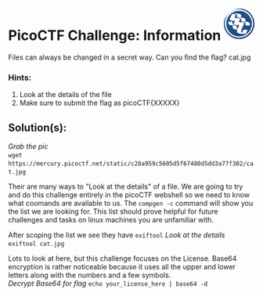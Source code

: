 <img align="right" src="https://github.com/0m3g4b1u3/pico-ctf/blob/30c417590719596865c6d2bda53fe3bbef4f12c6/sscLogo200.png" width=64>

# PicoCTF Challenge: Information

Files can always be changed in a secret way. Can you find the flag? cat.jpg

### Hints:

1.  Look at the details of the file
2.  Make sure to submit the flag as picoCTF{XXXXX}

## Solution(s):

_Grab the pic_<br>
`wget https://mercury.picoctf.net/static/c28a959c5605d5f67480d5dd3a77f302/cat.jpg`<br>

Their are many ways to "Look at the details" of a file. We are going to try and do this challenge entirely in the picoCTF webshell so we need to know what coomands are available to us. The `compgen -c` command will show you the list we are looking for. This list should prove helpful for future challenges and tasks on linux machines you are unfamiliar with.<br>

After scoping the list we see they have `exiftool`
_Look at the details_<br>
`exiftool cat.jpg`<br>

Lots to look at here, but this challenge focuses on the License. Base64 encryption is rather noticeable because it uses all the upper and lower letters along with the numbers and a few symbols.  
_Decrypt Base64 for flag_
`echo your_license_here | base64 -d`
